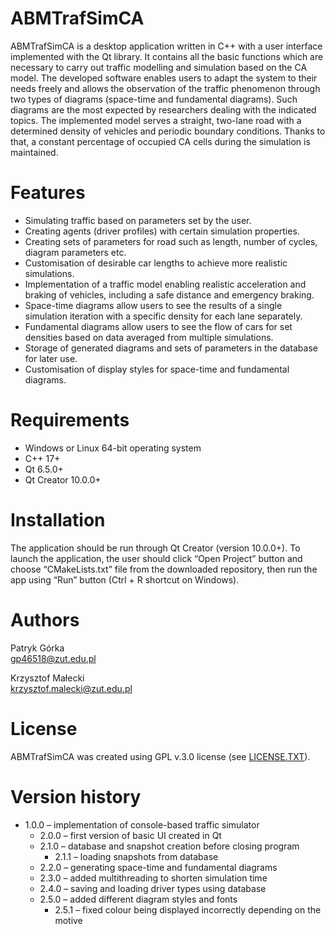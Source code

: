 # ABMTrafSimCA
ABMTrafSimCA is a desktop application written in C++ with a user interface implemented with the Qt library. It contains all the basic functions which are necessary to carry out traffic modelling and simulation based on the CA model. The developed software enables users to adapt the system to their needs freely and allows the observation of the traffic phenomenon through two types of diagrams (space-time and fundamental diagrams). Such diagrams are the most expected by researchers dealing with the indicated topics. The implemented model serves a straight, two-lane road with a determined density of vehicles and periodic boundary conditions. Thanks to that, a constant percentage of occupied CA cells during the simulation is maintained.
# Features
- Simulating traffic based on parameters set by the user.
- Creating agents (driver profiles) with certain simulation properties.
- Creating sets of parameters for road such as length, number of cycles, diagram parameters etc.
- Customisation of desirable car lengths to achieve more realistic simulations.
- Implementation of a traffic model enabling realistic acceleration and braking of vehicles, including a safe distance and emergency braking.
- Space-time diagrams allow users to see the results of a single simulation iteration with a specific density for each lane separately.
- Fundamental diagrams allow users to see the flow of cars for set densities based on data averaged from multiple simulations.
- Storage of generated diagrams and sets of parameters in the database for later use.
- Customisation of display styles for space-time and fundamental diagrams.
# Requirements
- Windows or Linux 64-bit operating system
- C++ 17+
- Qt 6.5.0+
- Qt Creator 10.0.0+
# Installation
The application should be run through Qt Creator (version 10.0.0+). To launch the application, the user should click “Open Project” button and choose “CMakeLists.txt” file from the downloaded repository, then run the app using “Run” button (Ctrl + R shortcut on Windows).
# Authors
Patryk Górka<br>
gp46518@zut.edu.pl

Krzysztof Małecki<br>
krzysztof.malecki@zut.edu.pl
# License
ABMTrafSimCA was created using GPL v.3.0 license (see <a href="./LICENSE">LICENSE.TXT</a>).
# Version history
- 1.0.0 – implementation of console-based traffic simulator
  - 2.0.0 – first version of basic UI created in Qt
  - 2.1.0 – database and snapshot creation before closing program
    - 2.1.1 – loading snapshots from database
  - 2.2.0 – generating space-time and fundamental diagrams
  - 2.3.0 – added multithreading to shorten simulation time
  - 2.4.0 – saving and loading driver types using database
  - 2.5.0 – added different diagram styles and fonts
    - 2.5.1 – fixed colour being displayed incorrectly depending on the motive

